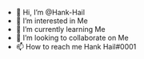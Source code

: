 - 👋 Hi, I’m @Hank-Hail
- 👀 I’m interested in Me
- 🌱 I’m currently learning Me
- 💞️ I’m looking to collaborate on Me
- 📫 How to reach me Hank Hail#0001

<!---
Hank-Hail/Hank-Hail is a ✨ special ✨ repository because its `README.md` (this file) appears on your GitHub profile.
You can click the Preview link to take a look at your changes.
--->

